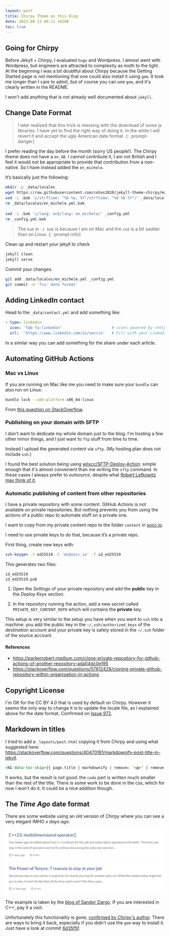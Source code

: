 ```yaml
---
layout: post
title: Chirpy Theme on this blog
date: 2023-08-13 09:11 +0200
toc: true
---
```


## Going for Chirpy

Before Jekyll + Chirpy, I evaluated `hugo` and Wordpress. I almost went with Wordpress, but engineers are attracted to complexity as moth to the light. At the beginning I was a bit doubtful about Chirpy because the Getting Started page is not mentioning that one could also install it using `gem`. It took me longer than I care to admit, but of course you can use `gem`, and it's clearly written in the README.

I won't add anything that is not already well documented about `jekyll`.

## Change Date Format

> I later realized that this trick is messing with the download of some js libraries. I have
> yet to find the right way of doing it. In the while I will revert it and accept the ugly
> American date format.
{: .prompt-danger}

I prefer reading the day before the month (sorry US people!). The Chirpy theme does not have a `en_GB`. I cannot contribute it, I am not British and I feel it would not be appropriate to provide that contribution from a non-native. So I have instead added the `en_michele`.

It’s basically just the following:

```bash
mkdir -p _data/locales
wget https://raw.githubusercontent.com/cotes2020/jekyll-theme-chirpy/master/_data/locales/en.yml -O _data/locales/en_michele.yml
sed -i .bak 's/strftime: "%b %e, %Y"/strftime: "%d %b %Y"/' _data/locales/en_michele.yml
rm _data/locales/en_michele.yml.bak

sed -i .bak 's/lang: en$/lang: en_michele/' _config.yml
rm _config.yml.bak
```

> The `bak` in `-i bak` is because I am on Mac and the `sed` is a bit sadder than on Linux.
{: .prompt-info}

Clean up and restart your jekyll to check

```bash
jekyll clean
jekyll serve
```

Commit your changes.

```bash
git add _data/locales/en_michele.yml _config.yml
git commit -m 'fix: date format'
```

## Adding LinkedIn contact

Head to the `_data/contact.yml` and add something like:

```yaml
- type: linkedin
  icon: 'fab fa-linkedin'                      # icons powered by <https://fontawesome.com/>
  url:  'https://www.linkedin.com/in/soccio'   # Fill with your Linkedin homepage
```

In a similar way you can add something for the share under each article.

## Automating GitHub Actions

### Mac vs Linux

If you are running on Mac like me you need to make sure your `bundle` can also run on Linux:

```bash
bundle lock --add-platform x86_64-linux
```

From [this question on StackOverflow](https://stackoverflow.com/questions/65082929/how-do-i-fix-this-error-your-bundle-only-supports-platforms-but-your-local).

### Publishing on your domain with SFTP

I don't want to dedicate my whole domain just to the blog. I'm hosting a few other minor things, and I just want to `ftp` stuff from time to time.

Instead I upload the generated content via `sftp`. (My hosting plan does not include `ssh`.)

I found the best solution being using [wlixcc/SFTP-Deploy-Action](wlixcc/SFTP-Deploy-Action): simple enough that it's almost convenient than me writing the `sftp` command. In these cases I always prefer to _outsource_, despite what [Robert Lefkowitz may think of it](https://learning.oreilly.com/videos/technical-debt-a/0636920338031/0636920338031-video327221/).

### Automatic publishing of content from other repositories

I have a private repository with some content. GitHub Actions is not available on private repositories. But nothing prevents you from using the actions of a public repo to automate stuff on a private one. 

I want to copy from my private content repo to the folder `content` in [socc.io](http://socc.io).

I need to use private keys to do that, because it’s a private repo.

First thing, create new keys with:

```bash
ssh-keygen -t ed25519 -C 'mc@socc.io' -f id_ed25519
```

This generates two files:

```
id_ed25519
id_ed25519.pub
```

1. Open the _Settings_ of your private repository and add the **public** key in the _Deploy Keys_ section.

2. In the repository running the action, add a new _secret_ called `PRIVATE_KEY_CONTENT_REPO` which will contains the **private** key.

This setup is very similar to the setup you have when you want to `ssh` into a machine: you add the public key in the `~/.ssh/authorized_keys` of the _destination_ account and your private key is safely stored in the `~/.ssh` folder of the source account.

#### References

- https://parkerrobert.medium.com/clone-private-repository-for-github-actions-of-another-repository-ada04dc0e195
- https://stackoverflow.com/questions/57612428/cloning-private-github-repository-within-organisation-in-actions

## Copyright License

I'm OK for the CC BY 4.0 that is used by default on Chirpy. However it seems the only way to change it is to update the locale file, as I explained above for the date format. Confirmed on [Issue 972](https://github.com/cotes2020/jekyll-theme-chirpy/issues/972).

## Markdown in titles

I tried to add a `_layouts/post.html` copying it from Chirpy and using what suggested here: https://stackoverflow.com/questions/40470161/markdownify-post-title-in-jekyll.

```html
<h1 data-toc-skip>{{ page.title | markdownify | remove: '<p>' | remove: '</p>'}}</h1>
```

It works, but the result is not good: the `code` part is written much smaller than the rest of the title. There is some work to be done in the css, which for now I won’t do it. It could be a nice addition though.

## The _Time Ago_ date format

There are some website using an old version of Chirpy where you can see a very elegant IMHO _x days ago_.

![2023-08-13-jekyll-chirpy-x-days-ago](/assets/img/2023-08-13-jekyll-chirpy-x-days-ago.webp)

The example is taken by the [blog of Sandor Dargo](https://www.sandordargo.com). If you are interested in C++, pay it a visit.

Unfortunately this functionality is gone, [confirmed by Chirpy's author](https://github.com/cotes2020/jekyll-theme-chirpy/issues/1170). There are ways to bring it back, especially if you didn't use the `gem` way to install it. Just have a look at commit [6d35f5f](https://github.com/cotes2020/jekyll-theme-chirpy/commit/6d35f5f8da044cfad071628bb53776de03efaae4).
